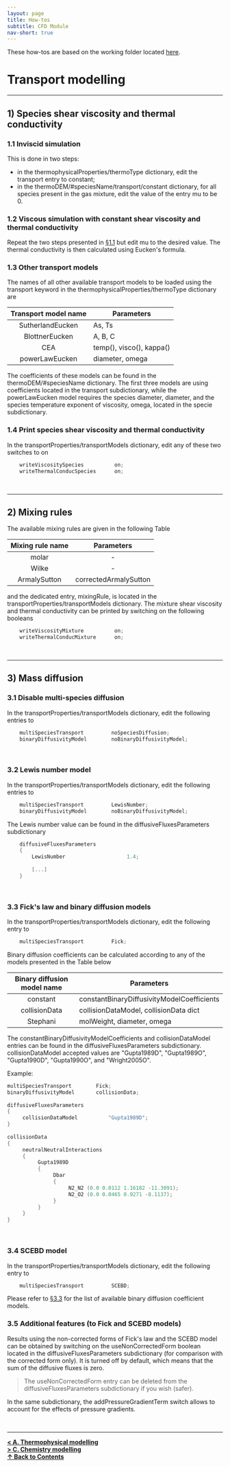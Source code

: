 ```yaml
---
layout: page
title: How-tos
subtitle: CFD Module
nav-short: true
---
```


These how-tos are based on the working folder located [here](https://github.com/vincentcasseau/hyStrath/tree/master/run/hyStrath/hy2Foam/genericCase).  

# Transport modelling

---
## 1) Species shear viscosity and thermal conductivity

### 1.1 Inviscid simulation    

This is done in two steps:  
  + in the <dict>thermophysicalProperties/</dict><subdict>thermoType</subdict> dictionary, edit the <dictkey>transport</dictkey> entry to <dictval>constant</dictval>;
  + in the <dict>thermoDEM/</dict><subdict>#speciesName/transport/constant</subdict> dictionary, for all species present in the gas mixture, edit the value of the entry <dictkey>mu</dictkey> to be <dictval>0</dictval>.

### 1.2 Viscous simulation with constant shear viscosity and thermal conductivity

Repeat the two steps presented in [§1.1](https://vincentcasseau.github.io/how-tos-cfd-dev/how-tos-cfd-dev-transport/#11-inviscid-simulation) but edit <dictkey>mu</dictkey> to the desired value. The thermal conductivity is then calculated using Eucken's formula.

### 1.3 Other transport models

The names of all other available transport models to be loaded using the <dictkey>transport</dictkey> keyword in the <dict>thermophysicalProperties/</dict><subdict>thermoType</subdict> dictionary are  

| Transport model name    | Parameters          |
|:-------------:|-------------|
| <dictval>SutherlandEucken</dictval>      | <dictkey>As</dictkey>, <dictkey>Ts</dictkey>     |
| <dictval>BlottnerEucken</dictval> | <dictkey>A</dictkey>, <dictkey>B</dictkey>, <dictkey>C</dictkey>     |
| <dictval>CEA</dictval>      | <dictkey>temp()</dictkey>, <dictkey>visco()</dictkey>, <dictkey>kappa()</dictkey>      |
| <dictval>powerLawEucken</dictval> | <dictkey>diameter</dictkey>, <dictkey>omega</dictkey>     |

The coefficients of these models can be found in the <dict>thermoDEM/</dict><subdict>#speciesName</subdict> dictionary. The first three models are using coefficients located in the <subdict>transport</subdict> subdictionary, while the <dictval>powerLawEucken</dictval> model requires the species diameter, <dictkey>diameter</dictkey>, and the species temperature exponent of viscosity, <dictkey>omega</dictkey>, located in the <subdict>specie</subdict> subdictionary.

### 1.4 Print species shear viscosity and thermal conductivity
In the <dict>transportProperties/</dict><subdict>transportModels</subdict> dictionary, edit any of these two switches to <dictval>on</dictval>  

```c++
    writeViscositySpecies          on;  
    writeThermalConducSpecies      on; 
```

<br>

---
## 2) Mixing rules

The available mixing rules are given in the following Table 

| Mixing rule name    | Parameters          |
|:-------------:|:-------------:|
| <dictval>molar</dictval>      | - |
| <dictval>Wilke</dictval>      | - |
| <dictval>ArmalySutton</dictval> | <dictkey>correctedArmalySutton</dictkey>    |

and the dedicated entry, <dictkey>mixingRule</dictkey>, is located in the <dict>transportProperties/</dict><subdict>transportModels</subdict> dictionary. The mixture shear viscosity and thermal conductivity can be printed by switching <dictval>on</dictval> the following booleans
  
```c++
    writeViscosityMixture          on;  
    writeThermalConducMixture      on; 
```

<br>

---
## 3) Mass diffusion

### 3.1 Disable multi-species diffusion
In the <dict>transportProperties/</dict><subdict>transportModels</subdict> dictionary, edit the following entries to
  
```c++
    multiSpeciesTransport         noSpeciesDiffusion;  
    binaryDiffusivityModel        noBinaryDiffusivityModel;
```
&nbsp;

### 3.2 Lewis number model
In the <dict>transportProperties/</dict><subdict>transportModels</subdict> dictionary, edit the following entries to 
 
```c++
    multiSpeciesTransport         LewisNumber;  
    binaryDiffusivityModel        noBinaryDiffusivityModel;
```

The Lewis number value can be found in the <subdict>diffusiveFluxesParameters</subdict> subdictionary

```c++
    diffusiveFluxesParameters
    {
        LewisNumber                    1.4;
        
        [...]
    }
``` 

&nbsp; 

### 3.3 Fick's law and binary diffusion models
In the <dict>transportProperties/</dict><subdict>transportModels</subdict> dictionary, edit the following entry to
  
```c++
    multiSpeciesTransport         Fick; 
``` 

Binary diffusion coefficients can be calculated according to any of the models presented in the Table below  

| Binary diffusion model name    | Parameters          |
|:-------------:|-------------|
| <dictval>constant</dictval>      | <dictkey>constantBinaryDiffusivityModelCoefficients</dictkey> |
| <dictval>collisionData</dictval>      | <dictkey>collisionDataModel</dictkey>, <subdict>collisionData</subdict> dict     |
| <dictval>Stephani</dictval> | <dictkey>molWeight</dictkey>, <dictkey>diameter</dictkey>, <dictkey>omega</dictkey>     |

The <dictkey>constantBinaryDiffusivityModelCoefficients</dictkey> and <dictkey>collisionDataModel</dictkey> entries can be found in the <subdict>diffusiveFluxesParameters</subdict> subdictionary. <dictkey>collisionDataModel</dictkey> accepted values are <dictval>"Gupta1989D"</dictval>, <dictval>"Gupta1989O"</dictval>, <dictval>"Gupta1990D"</dictval>, <dictval>"Gupta1990O"</dictval>, and <dictval>"Wright2005O"</dictval>.

Example:  

```c++
multiSpeciesTransport        Fick;
binaryDiffusivityModel       collisionData;  
  
diffusiveFluxesParameters   
{  
     collisionDataModel          "Gupta1989D";   
}  
  
collisionData  
{  
     neutralNeutralInteractions  
     { 
          Gupta1989D
          {
               Dbar
               {
                    N2_N2 (0.0 0.0112 1.16182 -11.3091);  
                    N2_O2 (0.0 0.0465 0.9271 -8.1137);         
               }
          } 
     }  
}  
```  

&nbsp;

### 3.4 SCEBD model 
In the <dict>transportProperties/</dict><subdict>transportModels</subdict> dictionary, edit the following entry to  

```c++
    multiSpeciesTransport         SCEBD; 
``` 

Please refer to [§3.3](https://vincentcasseau.github.io/how-tos-cfd-dev/how-tos-cfd-dev-transport/#33-ficks-law-and-binary-diffusion-models) for the list of available binary diffusion coefficient models.

### 3.5 Additional features (to Fick and SCEBD models)
Results using the non-corrected forms of Fick's law and the SCEBD model can be obtained by switching on the <dictkey>useNonCorrectedForm</dictkey> boolean located in the <subdict>diffusiveFluxesParameters</subdict> subdictionary (for comparison with the corrected form only). It is turned <dictval>off</dictval> by default, which means that the sum of the diffusive fluxes is zero.

> The <dictkey>useNonCorrectedForm</dictkey> entry can be deleted from the <subdict>diffusiveFluxesParameters</subdict> subdictionary if you wish (safer).

In the same subdictionary, the <dictkey>addPressureGradientTerm</dictkey> switch allows to account for the effects of pressure gradients.

<br>
  
--- 

[**< A. Thermophysical modelling**](https://vincentcasseau.github.io/how-tos-cfd-dev/how-tos-cfd-dev-thermophysical/)  
[**> C. Chemistry modelling**](https://vincentcasseau.github.io/how-tos-cfd-dev/how-tos-cfd-dev-chemistry/)  
[**&#x2191; Back to Contents**](https://vincentcasseau.github.io/how-tos-cfd-dev/how-tos-cfd-dev/)
